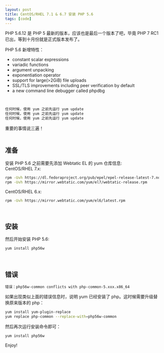 ```yaml
---
layout: post
title: CentOS/RHEL 7.1 & 6.7 安装 PHP 5.6
tags: [code]
---
```


PHP 5.6.12 是 PHP 5 最新的版本，应该也是最后一个版本了吧，毕竟 PHP 7 RC1 已出，等到十月份就是正式版本发布了。

PHP 5.6 新增特性：

- constant scalar expressions
- variadic functions
- argument unpacking
- exponentiation operator
- support for large(>2GiB) file uploads
- SSL/TLS improvements including peer verification by default
- a new command line debugger called phpdbg

&nbsp;  

```bash
任何时候，使用 yum 之前先运行 yum update
任何时候，使用 yum 之前先运行 yum update
任何时候，使用 yum 之前先运行 yum update
```

重要的事情说三遍！  
<br/>

## 准备

安装 PHP 5.6 之前需要先添加 Webtatic EL 的 yum 仓库信息:  
CentOS/RHEL 7.x:  

```bash
rpm -Uvh https://dl.fedoraproject.org/pub/epel/epel-release-latest-7.noarch.rpm
rpm -Uvh https://mirror.webtatic.com/yum/el7/webtatic-release.rpm
```
CentOS/RHEL 6.x:  

```bash
rpm -Uvh https://mirror.webtatic.com/yum/el6/latest.rpm
```
<br/>

## 安装

然后开始安装 PHP 5.6:  

```bash
yum install php56w
```
<br/>

## 错误

```
错误：php56w-common conflicts with php-common-5.xxx.x86_64
```
如果出现类似上面的错误信息时，说明 yum 已经安装了 php。这时候需要升级替换原来版本的 php：

```bash
yum install yum-plugin-replace
yum replace php-common --replace-with=php56w-common
```
然后再次运行安装命令即可：

```bash
yum install php56w
```

Enjoy!
